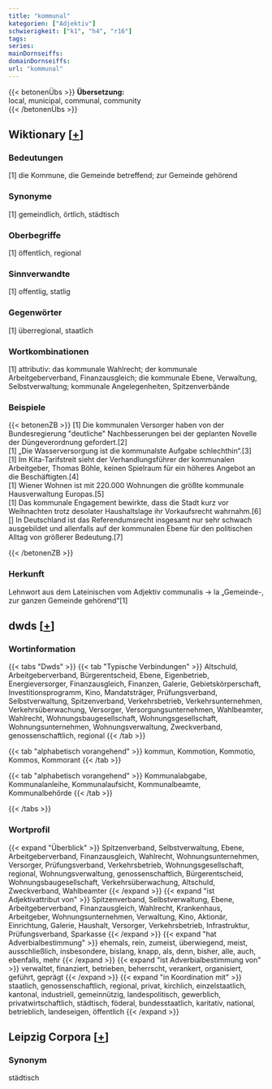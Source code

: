 ```yaml
---
title: "kommunal"
kategorien: ["Adjektiv"]
schwierigkeit: ["k1", "h4", "r16"]
tags:
series:
mainDornseiffs:
domainDornseiffs:
url: "kommunal"
---
```


{{< betonenÜbs >}}
**Übersetzung:**  
local, municipal, communal, community  
{{< /betonenÜbs >}}

## Wiktionary [[+](https://de.wiktionary.org/wiki/kommunal)]

### Bedeutungen
[1] die Kommune, die Gemeinde betreffend; zur Gemeinde gehörend  

### Synonyme
[1] gemeindlich, örtlich, städtisch  

### Oberbegriffe
[1] öffentlich, regional  

### Sinnverwandte
[1] offentlig, statlig  

### Gegenwörter
[1] überregional, staatlich  

### Wortkombinationen
[1] attributiv: das kommunale Wahlrecht; der kommunale Arbeitgeberverband, Finanzausgleich; die kommunale Ebene, Verwaltung, Selbstverwaltung; kommunale Angelegenheiten, Spitzenverbände  

### Beispiele
{{< betonenZB >}}
[1] Die kommunalen Versorger haben von der Bundesregierung "deutliche" Nachbesserungen bei der geplanten Novelle der Düngeverordnung gefordert.[2]  
[1] „Die Wasserversorgung ist die kommunalste Aufgabe schlechthin“.[3]  
[1] Im Kita-Tarifstreit sieht der Verhandlungsführer der kommunalen Arbeitgeber, Thomas Böhle, keinen Spielraum für ein höheres Angebot an die Beschäftigten.[4]  
[1] Wiener Wohnen ist mit 220.000 Wohnungen die größte kommunale Hausverwaltung Europas.[5]  
[1] Das kommunale Engagement bewirkte, dass die Stadt kurz vor Weihnachten trotz desolater Haushaltslage ihr Vorkaufsrecht wahrnahm.[6]  
[] In Deutschland ist das Referendumsrecht insgesamt nur sehr schwach ausgebildet und allenfalls auf der kommunalen Ebene für den politischen Alltag von größerer Bedeutung.[7]  

{{< /betonenZB >}}
### Herkunft
Lehnwort aus dem Lateinischen vom Adjektiv communalis → la „Gemeinde-, zur ganzen Gemeinde gehörend“[1]  



## dwds [[+](https://www.dwds.de/wb/kommunal)]

### Wortinformation
{{< tabs "Dwds" >}}
{{< tab "Typische Verbindungen" >}}
Altschuld, Arbeitgeberverband, Bürgerentscheid, Ebene, Eigenbetrieb, Energieversorger, Finanzausgleich, Finanzen, Galerie, Gebietskörperschaft, Investitionsprogramm, Kino, Mandatsträger, Prüfungsverband, Selbstverwaltung, Spitzenverband, Verkehrsbetrieb, Verkehrsunternehmen, Verkehrsüberwachung, Versorger, Versorgungsunternehmen, Wahlbeamter, Wahlrecht, Wohnungsbaugesellschaft, Wohnungsgesellschaft, Wohnungsunternehmen, Wohnungsverwaltung, Zweckverband, genossenschaftlich, regional
{{< /tab >}}

{{< tab "alphabetisch vorangehend" >}}
kommun, Kommotion, Kommotio, Kommos, Kommorant
{{< /tab >}}

{{< tab "alphabetisch vorangehend" >}}
Kommunalabgabe, Kommunalanleihe, Kommunalaufsicht, Kommunalbeamte, Kommunalbehörde
{{< /tab >}}

{{< /tabs >}}

### Wortprofil
{{< expand "Überblick" >}} Spitzenverband, Selbstverwaltung, Ebene, Arbeitgeberverband, Finanzausgleich, Wahlrecht, Wohnungsunternehmen, Versorger, Prüfungsverband, Verkehrsbetrieb, Wohnungsgesellschaft, regional, Wohnungsverwaltung, genossenschaftlich, Bürgerentscheid, Wohnungsbaugesellschaft, Verkehrsüberwachung, Altschuld, Zweckverband, Wahlbeamter {{< /expand >}}
{{< expand "ist Adjektivattribut von" >}} Spitzenverband, Selbstverwaltung, Ebene, Arbeitgeberverband, Finanzausgleich, Wahlrecht, Krankenhaus, Arbeitgeber, Wohnungsunternehmen, Verwaltung, Kino, Aktionär, Einrichtung, Galerie, Haushalt, Versorger, Verkehrsbetrieb, Infrastruktur, Prüfungsverband, Sparkasse {{< /expand >}}
{{< expand "hat Adverbialbestimmung" >}} ehemals, rein, zumeist, überwiegend, meist, ausschließlich, insbesondere, bislang, knapp, als, denn, bisher, alle, auch, ebenfalls, mehr {{< /expand >}}
{{< expand "ist Adverbialbestimmung von" >}} verwaltet, finanziert, betrieben, beherrscht, verankert, organisiert, geführt, geprägt {{< /expand >}}
{{< expand "in Koordination mit" >}} staatlich, genossenschaftlich, regional, privat, kirchlich, einzelstaatlich, kantonal, industriell, gemeinnützig, landespolitisch, gewerblich, privatwirtschaftlich, städtisch, föderal, bundesstaatlich, karitativ, national, betrieblich, landeseigen, öffentlich {{< /expand >}}

## Leipzig Corpora [[+](https://corpora.uni-leipzig.de/en/res?word=kommunal&corpusId=deu_newscrawl-public_2018)]


### Synonym
städtisch

